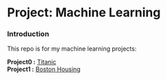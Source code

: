 # Project: Machine Learning
### Introduction
This repo is for my machine learning projects:

**Project0 :** [Titanic](https://github.com/shaliqiann/Project-ML/blob/master/Titanic%20Machine%20Learning%20from%20Disaster.ipynb)  
**Project1 :** [Boston Housing](https://github.com/shaliqiann/Project-ML/tree/master/boston_housing)  

